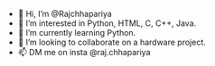 - 👋 Hi, I’m @Rajchhapariya
- 👀 I’m interested in Python, HTML, C, C++, Java.
- 🌱 I’m currently learning Python.
- 💞️ I’m looking to collaborate on a hardware project.
- 📫 DM me on insta @raj.chhapariya

<!---
Rajchhapariya/Rajchhapariya is a ✨ special ✨ repository because its `README.md` (this file) appears on your GitHub profile.
You can click the Preview link to take a look at your changes.
--->
